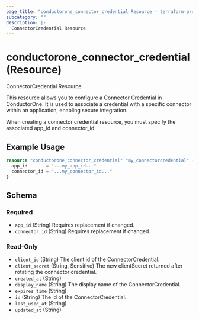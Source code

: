 ```yaml
---
page_title: "conductorone_connector_credential Resource - terraform-provider-conductorone"
subcategory: ""
description: |-
  ConnectorCredential Resource
---
```


# conductorone_connector_credential (Resource)

ConnectorCredential Resource

This resource allows you to configure a Connector Credential in ConductorOne.
It is used to associate a credential with a specific connector within an application, enabling secure integration.

When creating a connector credential resource, you must specify the associated app_id and connector_id.

## Example Usage

```terraform
resource "conductorone_connector_credential" "my_connectorcredential" {
  app_id       = "...my_app_id..."
  connector_id = "...my_connector_id..."
}
```

<!-- schema generated by tfplugindocs -->
## Schema

### Required

- `app_id` (String) Requires replacement if changed.
- `connector_id` (String) Requires replacement if changed.

### Read-Only

- `client_id` (String) The client id of the ConnectorCredential.
- `client_secret` (String, Sensitive) The new clientSecret returned after rotating the connector credential.
- `created_at` (String)
- `display_name` (String) The display name of the ConnectorCredential.
- `expires_time` (String)
- `id` (String) The id of the ConnectorCredential.
- `last_used_at` (String)
- `updated_at` (String)